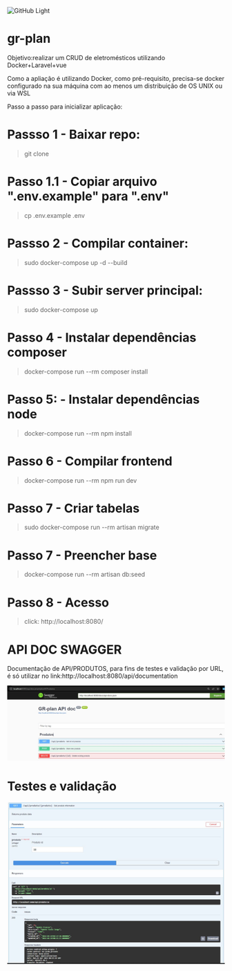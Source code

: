 ![GitHub Light](https://github.com/github-light.png#gh-dark-mode-only)
# gr-plan
Objetivo:realizar um CRUD de eletromésticos utilizando Docker+Laravel+vue

Como a apliação é utilizando Docker, como pré-requisito, precisa-se docker configurado na sua máquina com ao menos um distribuição de OS UNIX ou via WSL

Passo a passo para inicializar aplicação:
# Passso 1 - Baixar repo:
> git clone
# Passo 1.1 - Copiar arquivo ".env.example" para ".env"
> cp .env.example .env
# Passso 2 - Compilar container:
> sudo docker-compose up -d --build
# Passso 3 - Subir server principal:
> sudo docker-compose up
# Passo 4 - Instalar dependências composer
> docker-compose run --rm composer install
# Passo 5: - Instalar dependências node
>  docker-compose run --rm npm install
# Passo 6 - Compilar frontend 
>  docker-compose run --rm npm run dev
# Passo 7 - Criar tabelas
> sudo docker-compose run --rm artisan migrate
# Passo 7 - Preencher base
> docker-compose run --rm artisan db:seed
# Passo 8 - Acesso
> click: http://localhost:8080/

# API DOC SWAGGER
Documentação de API/PRODUTOS, para fins de testes e validação por URL, é só utilizar no link:http://localhost:8080/api/documentation 

![api/documentation](https://github.com/rafaelchrist1/gr-plan/blob/main/public/Api_doc.JPG)

# Testes e validação
![Testes](https://github.com/rafaelchrist1/gr-plan/blob/main/public/Api_doc_testes.JPG)
